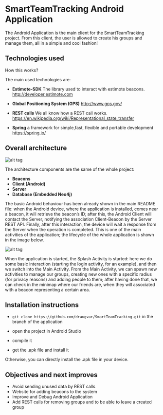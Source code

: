 # SmartTeamTracking Android Application

The Android Application is the main client for the SmartTeamTracking project.
From this client, the user is allowed to create his groups and manage them, all in a simple and cool fashion!


## Technologies used 

How this works?

The main used technologies are:

+ **Estimote-SDK**
The library used to interact with estimote beacons.
http://developer.estimote.com

+ **Global Positioning System (GPS)**
http://www.gps.gov/

+ **REST calls**
We all know how a REST call works.
https://en.wikipedia.org/wiki/Representational_state_transfer

+ **Spring**
a framework for simple,fast, flexible and portable development
https://spring.io/


## Overall architecture 


![alt tag](http://i.imgur.com/6Djz7NX.png)

The architecture components are the same of the whole project:

+ **Beacons**
+ **Client (Android)**
+ **Server**
+ **Database (Embedded Neo4j)**

The basic Android behaviour has been already shown in the main README file: when the Android device, where the application is installed, comes near a beacon, it will retrieve the beacon’s ID; after this, the Android Client will contact the Server, notifying the association Client-Beacon by the Server REST API. Finally, after this interaction, the device will wait a response from the Server when the operation is completed.
This is one of the main activities of the application; the lifecycle of the whole application is shown in the image below.

![alt tag](http://i.imgur.com/eWglZKn.png)

When the application is started, the Splash Activity is started: here we do some basic interaction (starting the login activity, for an example), and then we switch into the Main Activity.
From the Main Activity, we can spawn new activities to manage our groups, creating new ones with a specific radius (for privacy reasons) and adding people to them; after having done that, we can check in the minimap where our friends are, when they will associated with a beacon representing a certain area.


## Installation instructions


+ `git clone https://github.com/draugvar/SmartTeamTracking.git` in the branch of the application

+ open the project in Android Studio

+ compile it

+ get the .apk file and install it

Otherwise, you can directly install the .apk file in your device.


## Objectives and next improves

+ Avoid sending unused data by REST calls
+ Website for adding beacons to the system
+ Improve and Debug Android Application
+ Add REST calls for removing groups and to be able to leave a created group
